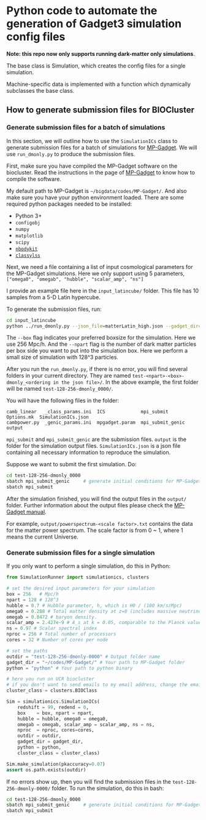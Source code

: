 # Python code to automate the generation of Gadget3 simulation config files

**Note: this repo now only supports running dark-matter only simulations**.

The base class is Simulation, which creates the config files for a single simulation.

Machine-specific data is implemented with a function which dynamically subclasses the base class.

## How to generate submission files for BIOCluster

### Generate submission files for a batch of simulations

In this section, we will outline how to use the `SimulationICs` class to generate submission files for a batch of simulations for [MP-Gadget](https://github.com/MP-Gadget/MP-Gadget).
We will use `run_dmonly.py` to produce the submission files.

First, make sure you have compiled the MP-Gadget software on the biocluster.
Read the instructions in the page of [MP-Gadget](https://github.com/MP-Gadget/MP-Gadget) to know how to compile the software.

My default path to MP-Gadget is `~/bigdata/codes/MP-Gadget/`.
And also make sure you have your python environment loaded.
There are some required python packages needed to be installed:

- Python 3+
- `configobj`
- `numpy`
- `matplotlib`
- `scipy`
- [`nbodykit`](https://github.com/bccp/nbodykit)
- [`classylss`](https://github.com/nickhand/classylss)

Next, we need a file containing a list of input cosmological parameters for the MP-Gadget simulations.
Here we only support using 5 parameters, `["omega0", "omegab", "hubble", "scalar_amp", "ns"]`

I provide an example file here in the `input_latincube/` folder.
This file has 10 samples from a 5-D Latin hypercube.

To generate the submission files, run:

```bash
cd input_latincube
python ../run_dmonly.py --json_file=matterLatin_high.json --gadget_dir=<path/to/MP-Gadget/> --box=256 --npart=128
```

The `--box` flag indicates your preferred boxsize for the simulation. Here we use 256 Mpc/h.
And the `--npart` flag is the number of dark matter particles per box side you want to put into the simulation box. Here we perform a small size of simulation with 128^3 particles.

After you run the `run_dmonly.py`, if there is no error, you will find several folders in your current directory.
They are named `test-<npart>-<box>-dmonly_<ordering in the json file>/`.
In the above example,
the first folder will be named `test-128-256-dmonly_0000/`.

You will have the following files in the folder:
```
camb_linear   _class_params.ini  ICS             mpi_submit        Options.mk  SimulationICs.json
cambpower.py  _genic_params.ini  mpgadget.param  mpi_submit_genic  output
```
`mpi_submit` and `mpi_submit_genic` are the submission files.
`output` is the folder for the simulation output files.
`SimulationICs.json` is a json file containing all necessary information to reproduce the simulation.

Suppose we want to submit the first simulation.
Do:
```bash
cd test-128-256-dmonly_0000
sbatch mpi_submit_genic     # generate initial conditions for MP-Gadget
sbatch mpi_submit
```

After the simulation finished, you will find the output files in the `output/` folder.
Further information about the output files please check the [MP-Gadget manual](https://www.overleaf.com/read/kzksrgnzhtnh).

For example, `output/powerspectrum-<scale factor>.txt` contains the data for the matter power spectrum.
The scale factor is from 0 ~ 1, where 1 means the current Universe.

### Generate submission files for a single simulation

If you only want to perform a single simulation, do this in Python:
```python
from SimulationRunner import simulationics, clusters

# set the desired input parameters for your simulation
box = 256   # Mpc/h
npart = 128 # 128^3
hubble = 0.7 # Hubble parameter, h, which is H0 / (100 km/s/Mpc)
omega0 = 0.288 # Total matter density at z=0 (includes massive neutrinos and baryons)
omegab = 0.0472 # baryon density.
scalar_amp = 2.427e-9 # A_s at k = 0.05, comparable to the Planck value.
ns = 0.97 # Scalar spectral index
nproc = 256 # Total number of processors
cores = 32 # Number of cores per node

# set the paths
outdir = "test-128-256-dmonly-0000" # Output folder name
gadget_dir = "~/codes/MP-Gadget/" # Your path to MP-Gadget folder
python = "python" # Your path to python binary

# here you run on UCR biocluster
# if you don't want to send emails to my email address, change the email in BIOClass class :)
cluster_class = clusters.BIOClass

Sim = simulationics.SimulationICs(
    redshift = 99, redend = 0,
    box    = box, npart = npart,
    hubble = hubble, omega0 = omega0,
    omegab = omegab, scalar_amp = scalar_amp, ns = ns,
    nproc  = nproc, cores=cores,
    outdir = outdir,
    gadget_dir = gadget_dir,
    python = python,
    cluster_class = cluster_class)

Sim.make_simulation(pkaccuracy=0.07)
assert os.path.exists(outdir)
```

If no errors show up, then you will find the submission files in the `test-128-256-dmonly-0000/` folder.
To run the simulation, do this in bash:
```bash
cd test-128-256-dmonly_0000
sbatch mpi_submit_genic     # generate initial conditions for MP-Gadget
sbatch mpi_submit
```
